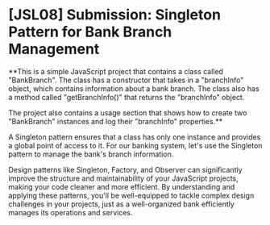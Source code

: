 # [JSL08] Submission: Singleton Pattern for Bank Branch Management



**This is a simple JavaScript project that contains a class called "BankBranch". The class has a constructor that takes in a "branchInfo" object, which contains information about a bank branch. The class also has a method called "getBranchInfo()" that returns the "branchInfo" object.

The project also contains a usage section that shows how to create two "BankBranch" instances and log their "branchInfo" properties.**

A Singleton pattern ensures that a class has only one instance and provides a global point of access to it. For our banking system, let's use the Singleton pattern to manage the bank's branch information.

Design patterns like Singleton, Factory, and Observer can significantly improve the structure and maintainability of your JavaScript projects, making your code cleaner and more efficient. By understanding and applying these patterns, you'll be well-equipped to tackle complex design challenges in your projects, just as a well-organized bank efficiently manages its operations and services.



